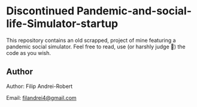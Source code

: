 # Discontinued Pandemic-and-social-life-Simulator-startup


This repository contains an old scrapped, project of mine featuring a pandemic social simulator. Feel free to read, use (or harshly judge 🙂) the code as you wish. 

## Author
Author: Filip Andrei-Robert

Email: filandrei4@gmail.com
